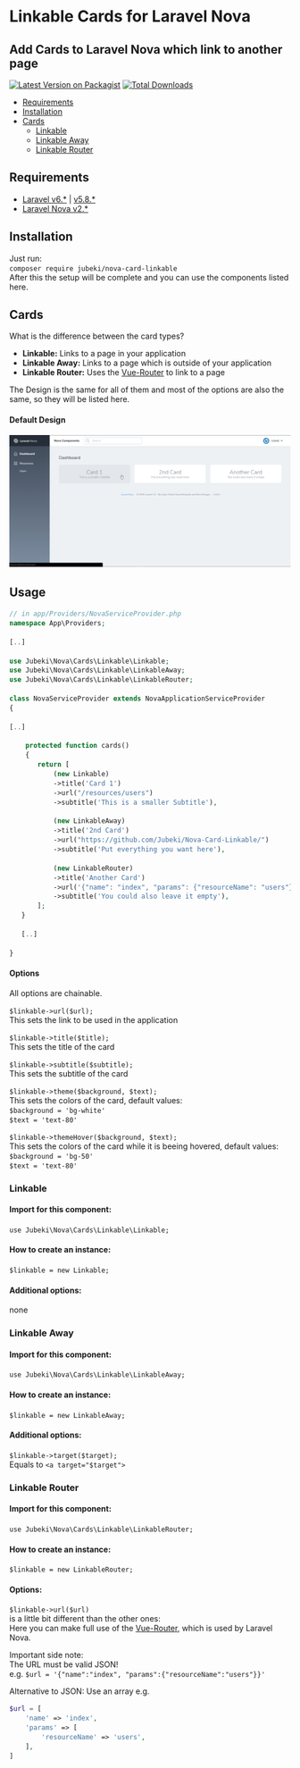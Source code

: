 # Linkable Cards for Laravel Nova
## Add Cards to Laravel Nova which link to another page

[![Latest Version on Packagist](https://img.shields.io/packagist/v/jubeki/nova-card-linkable.svg?style=flat-square)](https://packagist.org/packages/jubeki/nova-card-linkable)
[![Total Downloads](https://img.shields.io/packagist/dt/jubeki/nova-card-linkable.svg?style=flat-square)](https://packagist.org/packages/jubeki/nova-card-linkable)

* [Requirements](#requirements)
* [Installation](#installation)
* [Cards](#cards)
    * [Linkable](#linkable)
    * [Linkable Away](#linkable-away)
    * [Linkable Router](#linkable-router)

## Requirements
* [Laravel v6.*](https://laravel.com/docs/6.x) | [v5.8.*](https://laravel.com/docs/5.8)
* [Laravel Nova v2.*](https://nova.laravel.com/docs/2.0/)

## Installation

Just run:  
`composer require jubeki/nova-card-linkable`  
After this the setup will be complete and you can use the components listed here.

## Cards

What is the difference between the card types?
* **Linkable:** Links to a page in your application
* **Linkable Away:** Links to a page which is outside of your application
* **Linkable Router:** Uses the [Vue-Router](https://router.vuejs.org/) to link to a page

The Design is the same for all of them and most of the options are also the same, so they will be listed here.

#### Default Design
![Shows the Card types](card.png)

## Usage

```php
// in app/Providers/NovaServiceProvider.php
namespace App\Providers;

[..]

use Jubeki\Nova\Cards\Linkable\Linkable;
use Jubeki\Nova\Cards\Linkable\LinkableAway;
use Jubeki\Nova\Cards\Linkable\LinkableRouter;

class NovaServiceProvider extends NovaApplicationServiceProvider
{

[..]

    protected function cards()
    {
       return [
           (new Linkable)
           ->title('Card 1')
           ->url("/resources/users")
           ->subtitle('This is a smaller Subtitle'),

           (new LinkableAway)
           ->title('2nd Card')
           ->url("https://github.com/Jubeki/Nova-Card-Linkable/")
           ->subtitle('Put everything you want here'),

           (new LinkableRouter)
           ->title('Another Card')
           ->url('{"name": "index", "params": {"resourceName": "users"}}')
           ->subtitle('You could also leave it empty'),
       ];
   }
   
   [..]
   
}
```

#### Options
All options are chainable.

`$linkable->url($url);`  
This sets the link to be used in the application

`$linkable->title($title);`  
This sets the title of the card

`$linkable->subtitle($subtitle);`  
This sets the subtitle of the card

`$linkable->theme($background, $text);`  
This sets the colors of the card, default values:  
`$background = 'bg-white'`  
`$text = 'text-80'`

`$linkable->themeHover($background, $text);`  
This sets the colors of the card while it is beeing hovered, default values:  
`$background = 'bg-50'`  
`$text = 'text-80'`

### Linkable
#### Import for this component:  
`use Jubeki\Nova\Cards\Linkable\Linkable;`

#### How to create an instance:  
`$linkable = new Linkable;`

#### Additional options:
none

### Linkable Away
#### Import for this component:  
`use Jubeki\Nova\Cards\Linkable\LinkableAway;`

#### How to create an instance:  
`$linkable = new LinkableAway;`

#### Additional options:
`$linkable->target($target);`  
Equals to `<a target="$target">`

### Linkable Router
#### Import for this component:  
`use Jubeki\Nova\Cards\Linkable\LinkableRouter;`

#### How to create an instance:  
`$linkable = new LinkableRouter;`

#### Options:
`$linkable->url($url)`  
is a little bit different than the other ones:  
Here you can make full use of the [Vue-Router](https://router.vuejs.org/), which is used by Laravel Nova.

Important side note:  
The URL must be valid JSON!  
e.g. `$url = '{"name":"index", "params":{"resourceName":"users"}}'`

Alternative to JSON: Use an array
e.g.  
```php
$url = [
    'name' => 'index',
    'params' => [
        'resourceName' => 'users',
    ],
]
```